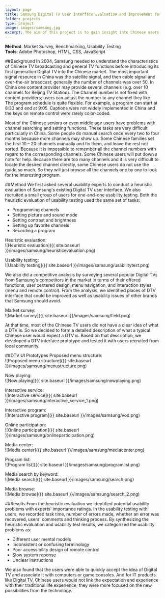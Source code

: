 ```yaml
---
layout: page
title: Samsung Digital TV User Interface Evaluation and Improvement for Chinese Users
folder: projects
type: project
image: images/samsung.jpg
excerpt: The aim of this project is to gain insight into Chinese users' requirements and expectations of Digital TV, and to identify user interface design challenges to fufill those requirements. This project studied approaches to the localization of Samsung Digital TV product. A competitive analysis between Samsung and existing/potential competitorswas was also conducted.
---
```


**Method**: Market Survey, Benchmarking, Usability Testing  
**Tools**: Adobe Photoshop, HTML, CSS, JavaScript

##Background
In 2004, Samsung needed to understand the characteristics of Chinese TV broadcasting and general TV functions before introducing its first generation Digital TV into the Chinese market. The most important signal resource in China was the satellite signal, and then cable signal and over-the-air broadcast; generally the number of channels was over 50. In China one content provider may provide several channels (e.g. over 10 channels for Beijing TV Station). The Channel number is not fixed with content providers; users can adjust the number to any channel they like. The program schedule is quite flexible. For example, a program can start at 8:33 and end at 9:05. Captions were not widely implemented in China and the keys on remote control were rarely color-coded.


Most of the Chinese seniors or even middle age users have problems with channel searching and setting functions. These tasks are very difficult particularly in China. Some people do manual search once every two to four months because more channels may show up. Some Chinese families set the first 10 – 20 channels manually and fix them, and leave the rest not sorted. Because it is impossible to remember all the channel numbers with regard to the corresponding channels. Some Chinese users will put down a note for help. Because there are too many channels and it is very difficult to locate the desired channel directly, some Chinese users do not use the guide so much. So they will just browse all the channels one by one to look for the interesting program.


##Method
We first asked several usability experts to conduct a heuristic evaluation of Samsung's existing Digital TV user interface. We also recruited a small group of users for one-and-one usability testing. Both the heuristic evaluation of usability testing used the same set of tasks:

- Programming channels
- Setting picture and sound mode
- Setting contrast and brightness
- Setting up favorite channels
- Recording a program

Heuristic evaluation:  
![Heuristic evaluation]({{ site.baseurl }}/images/samsung/heuristicevaluation.png)

Usability testing:  
![Usability testing]({{ site.baseurl }}/images/samsung/usabilitytest.png)

We also did a competitive analysis by surveying several popular Digital TVs from Samsung's competitors in the market in terms of their offered functions, user centered design, menu navigation, and interaction styles (menu and remote control). From the analysis, we identified places of DTV interface that could be improved as well as usability issues of other brands that Samsung should avoid.

Market survey:  
![Market survey]({{ site.baseurl }}/images/samsung/field.png)

At that time, most of the Chinese TV users did not have a clear idea of what a DTV is. So we decided to form a detailed description of what a typical Chinese user would expect a DTV is. Based on that description, we developed a DTV interface prototype and tested it with users recruited from local community.

##DTV UI Prototypes
Proposed menu structure:  
![Proposed menu structure]({{ site.baseurl }}/images/samsung/menustructure.png)

Now playing:  
![Now playing]({{ site.baseurl }}/images/samsung/nowplaying.png)

Interactive service:  
![Interactive service]({{ site.baseurl }}/images/samsung/interactive_service_1.png)

Interactive program:  
![Interactive program]({{ site.baseurl }}/images/samsung/vod.png)

Online participation:  
![Online participation]({{ site.baseurl }}/images/samsung/onlineparticipation.png)

Media center:  
![Media center]({{ site.baseurl }}/images/samsung/mediacenter.png)

Program list:  
![Program list]({{ site.baseurl }}/images/samsung/programlist.png)

Media search by keyword:  
![Media search]({{ site.baseurl }}/images/samsung/search.png)

Media browse:  
![Media browse]({{ site.baseurl }}/images/samsung/search_2.png)

##Results
From the heuristic evaluation we identified potential usability problems with experts' importance ratings. In the usability testing with users, we recorded task time, number of errors made, whether an error was recovered, users' comments and thinking process. By synthesizing the heuristic evaluation and usability test results, we categorized the usability problems as:

- Different user mental models
- Inconsistent or confusing terminology
- Poor accessibility design of romote control
- Slow system reponse
- Unclear instructions

We also found that the users were able to quickly accept the idea of Digital TV and associate it with computers or game consoles. And for IT products like Digital TV, Chinese users would not link the expectation and experience with their traditional life experience; they were more focused on the new possibilities from the technology.
